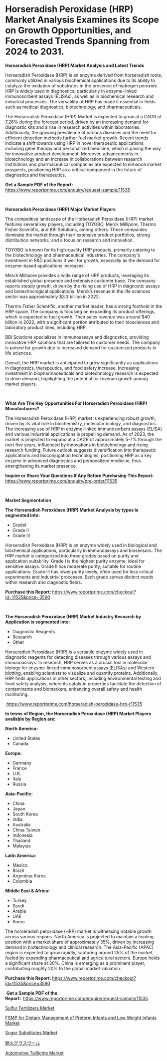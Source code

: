 <p><h1>Horseradish Peroxidase (HRP) Market Analysis Examines its Scope on Growth Opportunities, and Forecasted Trends Spanning from 2024 to 2031.</h1></p><p><strong>Horseradish Peroxidase (HRP) Market Analysis and Latest Trends</strong></p>
<p><p>Horseradish Peroxidase (HRP) is an enzyme derived from horseradish roots, commonly utilized in various biochemical applications due to its ability to catalyze the oxidation of substrates in the presence of hydrogen peroxide. HRP is widely used in diagnostics, particularly in enzyme-linked immunosorbent assays (ELISAs), as well as in biochemical research and industrial processes. The versatility of HRP has made it essential in fields such as medical diagnostics, biotechnology, and pharmaceuticals.</p><p>The Horseradish Peroxidase (HRP) Market is expected to grow at a CAGR of 7.26% during the forecast period, driven by an increasing demand for diagnostic kits and a rise in research activities within laboratories. Additionally, the growing prevalence of various diseases and the need for efficient detection methods further fuel market growth. Recent trends indicate a shift towards using HRP in novel therapeutic applications, including gene therapy and personalized medicine, which is paving the way for innovative product development. Moreover, advancements in biotechnology and an increase in collaborations between research institutions and pharmaceutical companies are expected to enhance market prospects, positioning HRP as a critical component in the future of diagnostics and therapeutics.</p></p>
<p><strong>Get a Sample PDF of the Report:&nbsp;</strong> <a href="https://www.reportprime.com/enquiry/request-sample/11535">https://www.reportprime.com/enquiry/request-sample/11535</a></p>
<p>&nbsp;</p>
<p><strong>Horseradish Peroxidase (HRP) Major Market Players</strong></p>
<p><p>The competitive landscape of the Horseradish Peroxidase (HRP) market features several key players, including TOYOBO, Merck Millipore, Thermo Fisher Scientific, and BBI Solutions, among others. These companies dominate the market through their extensive product portfolios, strong distribution networks, and a focus on research and innovation.</p><p>TOYOBO is known for its high-quality HRP products, primarily catering to the biotechnology and pharmaceutical industries. The company's investment in R&D positions it well for growth, especially as the demand for enzyme-based applications increases.</p><p>Merck Millipore provides a wide range of HRP products, leveraging its established global presence and extensive customer base. The company reports steady growth, driven by the rising use of HRP in diagnostic assays and biotechnological applications. Merck’s revenue in the life sciences sector was approximately $3.3 billion in 2022.</p><p>Thermo Fisher Scientific, another market leader, has a strong foothold in the HRP space. The company is focusing on expanding its product offerings, which is expected to fuel growth. Their sales revenue was around $40 billion in 2022, with a significant portion attributed to their biosciences and laboratory product lines, including HRP.</p><p>BBI Solutions specializes in immunoassays and diagnostics, providing innovative HRP solutions that are tailored to customer needs. The company is poised for growth due to increased demand for customized products in life sciences.</p><p>Overall, the HRP market is anticipated to grow significantly as applications in diagnostics, therapeutics, and food safety increase. Increasing investment in biopharmaceuticals and biotechnology research is expected to drive demand, highlighting the potential for revenue growth among market players.</p></p>
<p>&nbsp;</p>
<p><strong>What Are The Key Opportunities For Horseradish Peroxidase (HRP) Manufacturers?</strong></p>
<p><p>The Horseradish Peroxidase (HRP) market is experiencing robust growth, driven by its vital role in biochemistry, molecular biology, and diagnostics. The increasing use of HRP in enzyme-linked immunosorbent assays (ELISA) and various industrial applications is propelling demand. As of 2023, the market is projected to expand at a CAGR of approximately 5-7% through the next five years, influenced by innovations in biotechnology and rising research funding. Future outlook suggests diversification into therapeutic applications and bioconjugation technologies, positioning HRP as a key enzyme in advanced diagnostics and personalized medicine, thus strengthening its market presence.</p></p>
<p><strong>Inquire or Share Your Questions If Any Before Purchasing This Report:</strong> <a href="https://www.reportprime.com/enquiry/pre-order/11535">https://www.reportprime.com/enquiry/pre-order/11535</a></p>
<p>&nbsp;</p>
<p><strong>Market Segmentation</strong></p>
<p><strong>The Horseradish Peroxidase (HRP) Market Analysis by types is segmented into:</strong></p>
<p><ul><li>GradeⅠ</li><li>Grade Ⅱ</li><li>Grade Ⅲ</li></ul></p>
<p><p>Horseradish Peroxidase (HRP) is an enzyme widely used in biological and biochemical applications, particularly in immunoassays and biosensors. The HRP market is categorized into three grades based on purity and application suitability. Grade I is the highest purity enzyme, ideal for sensitive assays. Grade II has moderate purity, suitable for routine applications. Grade III has lower purity levels, often used for less critical experiments and industrial processes. Each grade serves distinct needs within research and diagnostic fields.</p></p>
<p><strong>Purchase this Report:&nbsp;</strong><a href="https://www.reportprime.com/checkout?id=11535&price=3590">https://www.reportprime.com/checkout?id=11535&price=3590</a></p>
<p>&nbsp;</p>
<p><strong>The Horseradish Peroxidase (HRP) Market Industry Research by Application is segmented into:</strong></p>
<p><ul><li>Diagnostic Reagents</li><li>Research</li><li>Other</li></ul></p>
<p><p>Horseradish Peroxidase (HRP) is a versatile enzyme widely used in diagnostic reagents for detecting diseases through various assays and immunoassays. In research, HRP serves as a crucial tool in molecular biology for enzyme-linked immunosorbent assays (ELISAs) and Western blotting, enabling scientists to visualize and quantify proteins. Additionally, HRP finds applications in other sectors, including environmental testing and food safety analysis, where its catalytic properties facilitate the detection of contaminants and biomarkers, enhancing overall safety and health monitoring.</p></p>
<p><a href="https://www.reportprime.com/horseradish-peroxidase-hrp-r11535">&nbsp;https://www.reportprime.com/horseradish-peroxidase-hrp-r11535</a></p>
<p><strong>In terms of Region, the Horseradish Peroxidase (HRP) Market Players available by Region are:</strong></p>
<p>
    <p> <strong> North America: </strong>
        <ul>
            <li>United States</li>
            <li>Canada</li>
        </ul>
        </p> 
    <p> <strong> Europe: </strong>
        <ul>
            <li>Germany</li>
            <li>France</li>
            <li>U.K.</li>
            <li>Italy</li>
            <li>Russia</li>
        </ul>
        </p> 
    <p> <strong> Asia-Pacific: </strong>
        <ul>
            <li>China</li>
            <li>Japan</li>
            <li>South Korea</li>
            <li>India</li>
            <li>Australia</li>
            <li>China Taiwan</li>
            <li>Indonesia</li>
            <li>Thailand</li>
            <li>Malaysia</li>
        </ul>
        </p> 
    <p> <strong> Latin America: </strong>
        <ul>
            <li>Mexico</li>
            <li>Brazil</li>
            <li>Argentina Korea</li>
            <li>Colombia</li>
        </ul>
        </p> 
    <p> <strong> Middle East & Africa: </strong>
        <ul>
            <li>Turkey</li>
            <li>Saudi</li>
            <li>Arabia</li>
            <li>UAE</li>
            <li>Korea</li>
        </ul>
    </p>
    </p>
<p><p>The horseradish peroxidase (HRP) market is witnessing notable growth across various regions. North America is projected to maintain a leading position with a market share of approximately 35%, driven by increasing demand in biotechnology and clinical research. The Asia-Pacific (APAC) region is expected to grow rapidly, capturing around 25% of the market, fueled by expanding pharmaceutical and agricultural sectors. Europe holds a significant share at 30%. China is emerging as a prominent player, contributing roughly 20% to the global market valuation.</p></p>
<p><strong>Purchase this Report: </strong><a href="https://www.reportprime.com/checkout?id=11535&price=3590">https://www.reportprime.com/checkout?id=11535&price=3590</a></p>
<p>&nbsp;<strong>Get a Sample PDF of the Report:&nbsp;&nbsp;</strong><a href="https://www.reportprime.com/enquiry/request-sample/11535">https://www.reportprime.com/enquiry/request-sample/11535</a></p>
<p><strong></strong></p>
<p><p><a href="https://medium.com/@stephaniewynterk145/this-report-on-sulfur-fertilizers-market-is-a-comprehensive-analysis-of-market-shares-be4eb8c3d36e">Sulfur Fertilizers Market</a></p><p><a href="https://github.com/JamesCox407/Market-Research-Report-List-1/blob/main/fsmp-for-dietary-management-of-preterm-infants-and-low-weight-infants-market.md">FSMP for Dietary Management of Preterm Infants and Low Weight Infants Market</a></p><p><a href="https://medium.com/@marycampbell8662022/the-sugar-substitutes-market-decisions-are-mostly-driven-by-resource-optimization-and-026ea9825b89">Sugar Substitutes Market</a></p><p><a href="https://medium.com/@natkinneij6j/fireproof-glass-wool-market-%E3%81%AE%E3%82%B0%E3%83%AD%E3%83%BC%E3%83%90%E3%83%AB%E5%B8%82%E5%A0%B4%E6%A6%82%E8%A6%81%E3%81%AF-%E4%B8%96%E7%95%8C%E3%81%8A%E3%82%88%E3%81%B3%E4%B8%BB%E8%A6%81%E5%B8%82%E5%A0%B4%E3%81%AB%E3%81%8A%E3%81%91%E3%82%8B%E6%A5%AD%E7%95%8C%E3%81%AB%E5%BD%B1%E9%9F%BF%E3%82%92%E4%B8%8E%E3%81%88%E3%82%8B%E4%B8%BB%E8%A6%81%E3%81%AA%E3%83%88%E3%83%AC%E3%83%B3%E3%83%89%E3%81%AB%E3%81%A4%E3%81%84%E3%81%A6-%E7%8B%AC%E8%87%AA%E3%81%AE%E8%A6%96%E7%82%B9%E3%82%92%E6%8F%90%E4%BE%9B%E3%81%97%E3%81%BE%E3%81%99-97429625d66e">耐火グラスウール</a></p><p><a href="https://issuu.com/reportprime-2/docs/automotive-taillights-market-size-2_004fdf13de5c44">Automotive Taillights Market</a></p></p>
